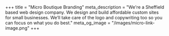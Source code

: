 +++
title = "Micro Boutique Branding"
meta_description = "We're a Sheffield based web design company. We design and build affordable custom sites for small businesses. We’ll take care of the logo and copywriting too so you can focus on what you do best."
meta_og_image = "/images/micro-link-image.png"
+++
